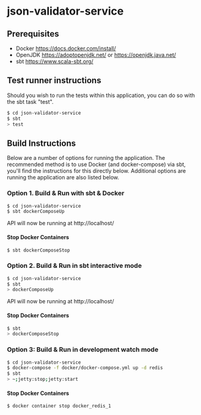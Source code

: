 # json-validator-service #

## Prerequisites ##
- Docker <https://docs.docker.com/install/>
- OpenJDK <https://adoptopenjdk.net/> or <https://openjdk.java.net/>
- sbt <https://www.scala-sbt.org/>

## Test runner instructions ##
Should you wish to run the tests within this application, you can do so with the sbt task "test".
```sh
$ cd json-validator-service
$ sbt
> test
```

## Build Instructions ##
Below are a number of options for running the application. The recommended method is to use Docker (and docker-compose) via sbt, you'll find the instructions for this directly below. Additional options are running the application are also listed below. 

### Option 1. Build & Run with sbt & Docker ###
```sh
$ cd json-validator-service
$ sbt dockerComposeUp
```
API will now be running at http://localhost/

#### Stop Docker Containers ####
```sh
$ sbt dockerComposeStop
```

### Option 2. Build & Run in sbt interactive mode ###
```sh
$ cd json-validator-service
$ sbt
> dockerComposeUp
```
API will now be running at http://localhost/

#### Stop Docker Containers ####
```sh
$ sbt
> dockerComposeStop
```

### Option 3: Build & Run in development watch mode ###
```sh
$ cd json-validator-service
$ docker-compose -f docker/docker-compose.yml up -d redis
$ sbt
> ~;jetty:stop;jetty:start
```

#### Stop Docker Containers ####
```sh
$ docker container stop docker_redis_1
```
